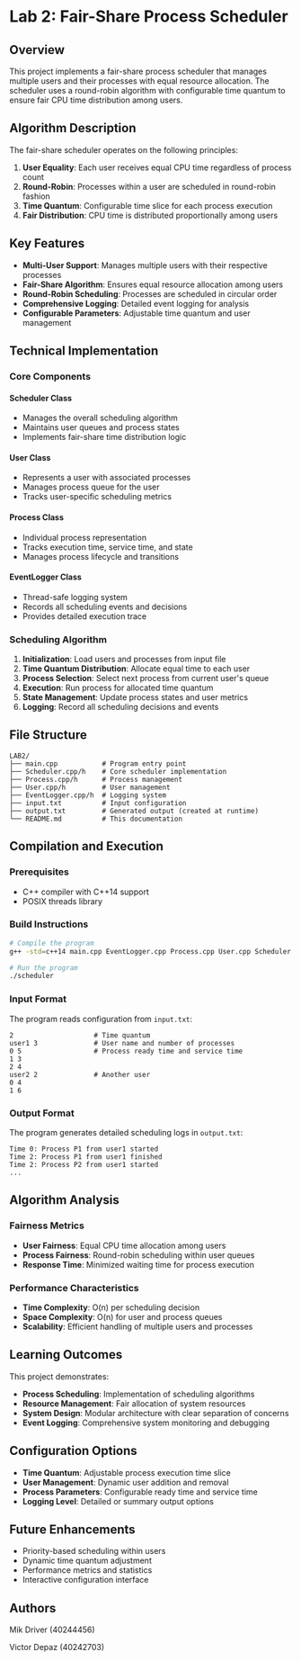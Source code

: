 # Lab 2: Fair-Share Process Scheduler

## Overview
This project implements a fair-share process scheduler that manages multiple users and their processes with equal resource allocation. The scheduler uses a round-robin algorithm with configurable time quantum to ensure fair CPU time distribution among users.

## Algorithm Description
The fair-share scheduler operates on the following principles:
1. **User Equality**: Each user receives equal CPU time regardless of process count
2. **Round-Robin**: Processes within a user are scheduled in round-robin fashion
3. **Time Quantum**: Configurable time slice for each process execution
4. **Fair Distribution**: CPU time is distributed proportionally among users

## Key Features
- **Multi-User Support**: Manages multiple users with their respective processes
- **Fair-Share Algorithm**: Ensures equal resource allocation among users
- **Round-Robin Scheduling**: Processes are scheduled in circular order
- **Comprehensive Logging**: Detailed event logging for analysis
- **Configurable Parameters**: Adjustable time quantum and user management

## Technical Implementation

### Core Components

#### Scheduler Class
- Manages the overall scheduling algorithm
- Maintains user queues and process states
- Implements fair-share time distribution logic

#### User Class
- Represents a user with associated processes
- Manages process queue for the user
- Tracks user-specific scheduling metrics

#### Process Class
- Individual process representation
- Tracks execution time, service time, and state
- Manages process lifecycle and transitions

#### EventLogger Class
- Thread-safe logging system
- Records all scheduling events and decisions
- Provides detailed execution trace

### Scheduling Algorithm
1. **Initialization**: Load users and processes from input file
2. **Time Quantum Distribution**: Allocate equal time to each user
3. **Process Selection**: Select next process from current user's queue
4. **Execution**: Run process for allocated time quantum
5. **State Management**: Update process states and user metrics
6. **Logging**: Record all scheduling decisions and events

## File Structure
```
LAB2/
├── main.cpp           # Program entry point
├── Scheduler.cpp/h    # Core scheduler implementation
├── Process.cpp/h      # Process management
├── User.cpp/h         # User management
├── EventLogger.cpp/h  # Logging system
├── input.txt          # Input configuration
├── output.txt         # Generated output (created at runtime)
└── README.md          # This documentation
```

## Compilation and Execution

### Prerequisites
- C++ compiler with C++14 support
- POSIX threads library

### Build Instructions
```bash
# Compile the program
g++ -std=c++14 main.cpp EventLogger.cpp Process.cpp User.cpp Scheduler.cpp -o scheduler -pthread

# Run the program
./scheduler
```

### Input Format
The program reads configuration from `input.txt`:
```
2                    # Time quantum
user1 3              # User name and number of processes
0 5                  # Process ready time and service time
1 3
2 4
user2 2              # Another user
0 4
1 6
```

### Output Format
The program generates detailed scheduling logs in `output.txt`:
```
Time 0: Process P1 from user1 started
Time 2: Process P1 from user1 finished
Time 2: Process P2 from user1 started
...
```

## Algorithm Analysis

### Fairness Metrics
- **User Fairness**: Equal CPU time allocation among users
- **Process Fairness**: Round-robin scheduling within user queues
- **Response Time**: Minimized waiting time for process execution

### Performance Characteristics
- **Time Complexity**: O(n) per scheduling decision
- **Space Complexity**: O(n) for user and process queues
- **Scalability**: Efficient handling of multiple users and processes

## Learning Outcomes
This project demonstrates:
- **Process Scheduling**: Implementation of scheduling algorithms
- **Resource Management**: Fair allocation of system resources
- **System Design**: Modular architecture with clear separation of concerns
- **Event Logging**: Comprehensive system monitoring and debugging

## Configuration Options
- **Time Quantum**: Adjustable process execution time slice
- **User Management**: Dynamic user addition and removal
- **Process Parameters**: Configurable ready time and service time
- **Logging Level**: Detailed or summary output options

## Future Enhancements
- Priority-based scheduling within users
- Dynamic time quantum adjustment
- Performance metrics and statistics
- Interactive configuration interface

## Authors
Mik Driver (40244456)

Victor Depaz (40242703)
